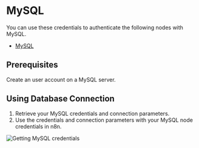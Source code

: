 # MySQL

You can use these credentials to authenticate the following nodes with MySQL.

- [MySQL](/integrations/builtin/app-nodes/n8n-nodes-base.mySql/)

## Prerequisites

Create an user account on a MySQL server. 

## Using Database Connection

1. Retrieve your MySQL credentials and connection parameters.
2. Use the credentials and connection parameters with your MySQL node credentials in n8n.

![Getting MySQL credentials](/_images/integrations/builtin/credentials/mySql/using-database-connection.gif)
